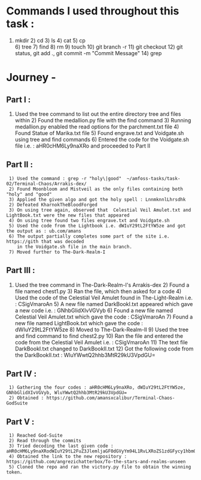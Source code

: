   # Commands I used throughout this task :
   1) mkdir
     2) cd
     3) ls
     4) cat 
     5) cp   
     6) tree
     7) find
     8) rm
     9) touch
     10) git branch -r
     11) git checkout <branch>
     12) git status, git add ., git commit -m "Commit Message"
     14) grep

  # Journey - 
  ## Part I :
   1) Used the tree command to list out the entire directory tree and files within
     2) Found the medallion.py file with the find command
     3) Running medallion.py enabled the read options for the parchment.txt file
     4) Found Statue of Marika.txt file
     5) Found engrave.txt and Voidgate.sh using tree and find commands
     6) Entered the code for the Voidgate.sh file i.e. : aHR0cHM6Ly9naXRo and proceeded to Part II
  ## Part II :
     1) Used the command : grep -r "holy\|good"  ~/amfoss-tasks/task-02/Terminal-Chaos/Arrakis-dex/
     2) Found Moonbloom and Mistveil as the only files containing both "holy" and "good"
     3) Applied the given algo and got the holy spell : LnnmknnlLhrsdhk
     2) Defeated KharnokTheBloodForged
     3) On using tree again, observed that  Celestial Veil Amulet.txt and LightBook.txt were the new files that appeared
     4) On using tree found two files engrave.txt and Voidgate.sh 
     5) Used the code from the Lightbook i.e. dWIuY29tL2FtYW5ze and got the output as : ub.com/amans
     6) The output partially completes some part of the site i.e. https://gith that was decoded 
        in the Voidgate.sh file in the main branch.
     7) Moved further to The-Dark-Realm-I
  
  ## Part III :
   1) Used the tree command in The-Dark-Realm-I's Arrakis-dex
     2) Found a file named chest1.py
     3) Ran the file, which then asked for a code
     4) Used the code of the Celestial Veil Amulet found in The-Light-Realm i.e. : CSigVmaroAn
     5) A new file named DarkBookI.txt appeared which gave a new code i.e. : GNhbGlidXIvVGVyb
     6) Found a new file named Celestial Veil Amulet.txt which gave the code : CSigVmaroAn
     7) Found a new file named LightBook.txt which gave the code : dWIuY29tL2FtYW5ze
     8) Moved to The-Dark-Realm-II
     9) Used the tree and find command to find chest2.py
     10) Ran the file and entered the code from the Celestial Veil Amulet i.e. : CSigVmaroAn
     11) The text file DarkBookI.txt changed to DarkBookII.txt
     12) Got the following code from the DarkBookII.txt : WluYWwtQ2hhb3MtR29kU3VpdGU=
  
  ## Part IV :
     1) Gathering the four codes : aHR0cHM6Ly9naXRo, dWIuY29tL2FtYW5ze, GNhbGlidXIvVGVyb, WluYWwtQ2hhb3MtR29kU3VpdGU=
     2) Obtained : https://github.com/amansxcalibur/Terminal-Chaos-GodSuite

  ## Part V : 
     1) Reached God-Suite
     2) Read through the commits
     3) Tried decoding the last given code : aHR0cHM6Ly9naXRodWIuY29tL2FuZ3JlemljaGF0dGVyYm94L1RvLXRoZS1zdGFycy1hbmQtcmVhbG1zLXVuc2Vlbg==
     4) Obtained the link to the new repository : https://github.com/angrezichatterbox/To-the-stars-and-realms-unseen
     5) Cloned the repo and ran the victory.py file to obtain the winning token.